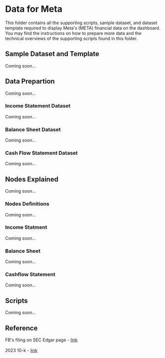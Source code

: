 # Data for Meta
This folder contains all the supporting scripts, sample dataset, and dataset template required to display Meta's (META) financial data on the dashboard. You may find the instructions on how to prepare more data and the technical overviews of the supporting scripts found in this folder.

## Sample Dataset and Template
Coming soon...

## Data Prepartion
Coming soon...

### Income Statement Dataset
Coming soon...

### Balance Sheet Dataset
Coming soon...

### Cash Flow Statement Dataset
Coming soon...

## Nodes Explained
Coming soon...

### Nodes Definitions
Coming soon...

### Income Statment
Coming soon...

### Balance Sheet
Coming soon...

### Cashflow Statement
Coming soon...

## Scripts
Coming soon...

## Reference
FB's filing on SEC Edgar page - <a href="https://www.sec.gov/edgar/browse/?CIK=1326801&owner=exclude">link</a>
<br><br>
2023 10-k - <a href="https://www.sec.gov/Archives/edgar/data/1326801/000132680124000012/meta-20231231.htm">link</a>